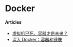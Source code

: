 # Docker

#### Articles
* [虚拟机已死，容器才是未来？](http://www.oschina.net/news/73088/virtualmath-is-die)
* [深入 Docker：容器和镜像](https://segmentfault.com/a/1190000002766882)
